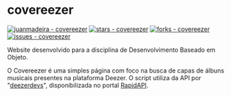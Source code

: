 # covereezer
[![juanmadeira - covereezer](https://img.shields.io/static/v1?label=juanmadeira&message=covereezer&color=blue&logo=github)](https://github.com/juanmadeira/covereezer "Go to GitHub repo")
[![stars - covereezer](https://img.shields.io/github/stars/juanmadeira/covereezer?style=social)](https://github.com/juanmadeira/covereezer)
[![forks - covereezer](https://img.shields.io/github/forks/juanmadeira/covereezer?style=social)](https://github.com/juanmadeira/covereezer)
[![issues - covereezer](https://img.shields.io/github/issues/juanmadeira/covereezer)](https://github.com/juanmadeira/radiocatch/issues)

Website desenvolvido para a disciplina de Desenvolvimento Baseado em Objeto.

O Covereezer é uma simples página com foco na busca de capas de álbuns musicais presentes na plataforma Deezer. O script utiliza da API por "[deezerdevs](https://rapidapi.com/deezerdevs/api/deezer-1)", disponibilizada no portal [RapidAPI](rapidapi.com).
